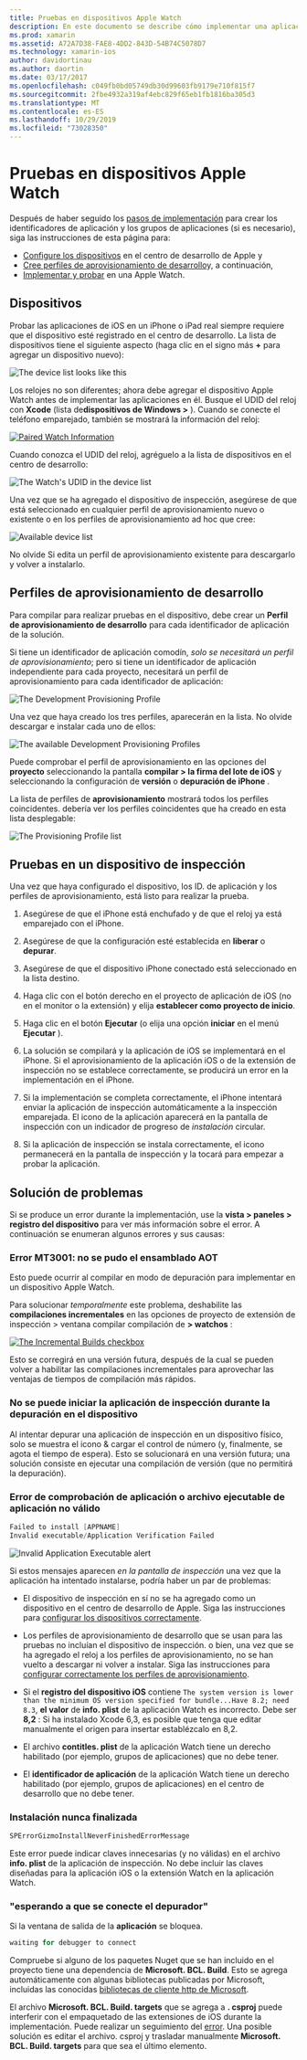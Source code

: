 ```yaml
---
title: Pruebas en dispositivos Apple Watch
description: En este documento se describe cómo implementar una aplicación de watchos compilada con Xamarin para realizar pruebas en un Apple Watch real. Se describen los dispositivos, el aprovisionamiento de perfiles, las pruebas y se proporcionan algunas sugerencias para la solución de problemas.
ms.prod: xamarin
ms.assetid: A72A7D38-FAE8-4DD2-843D-54B74C5078D7
ms.technology: xamarin-ios
author: davidortinau
ms.author: daortin
ms.date: 03/17/2017
ms.openlocfilehash: c049fb0bd05749db30d99603fb9179e710f815f7
ms.sourcegitcommit: 2fbe4932a319af4ebc829f65eb1fb1816ba305d3
ms.translationtype: MT
ms.contentlocale: es-ES
ms.lasthandoff: 10/29/2019
ms.locfileid: "73028350"
---
```

# <a name="testing-on-apple-watch-devices"></a>Pruebas en dispositivos Apple Watch

Después de haber seguido los [pasos de implementación](~/ios/watchos/deploy-test/index.md) para crear los identificadores de aplicación y los grupos de aplicaciones (si es necesario), siga las instrucciones de esta página para:

- [Configure los dispositivos](#devices) en el centro de desarrollo de Apple y
- [Cree perfiles de aprovisionamiento de desarrollo](#profiles)y, a continuación,
- [Implementar y probar](#testing) en una Apple Watch.

<a name="devices" />

## <a name="devices"></a>Dispositivos

Probar las aplicaciones de iOS en un iPhone o iPad real siempre requiere que el dispositivo esté registrado en el centro de desarrollo. La lista de dispositivos tiene el siguiente aspecto (haga clic en el signo más **+** para agregar un dispositivo nuevo):

![](device-images/devices-sml.png "The device list looks like this")

Los relojes no son diferentes; ahora debe agregar el dispositivo Apple Watch antes de implementar las aplicaciones en él. Busque el UDID del reloj con **Xcode** (lista de**dispositivos de Windows >** ). Cuando se conecte el teléfono emparejado, también se mostrará la información del reloj:

[![](device-images/xcode-devices-sml.png "Paired Watch Information")](device-images/xcode-devices.png#lightbox)

Cuando conozca el UDID del reloj, agréguelo a la lista de dispositivos en el centro de desarrollo:

![](device-images/devices-watch-sml.png "The Watch's UDID in the device list")

Una vez que se ha agregado el dispositivo de inspección, asegúrese de que está seleccionado en cualquier perfil de aprovisionamiento nuevo o existente o en los perfiles de aprovisionamiento ad hoc que cree:

![](device-images/devices-provisioning.png "Available device list")

No olvide Si edita un perfil de aprovisionamiento existente para descargarlo y volver a instalarlo.

<a name="profiles" />

## <a name="development-provisioning-profiles"></a>Perfiles de aprovisionamiento de desarrollo

Para compilar para realizar pruebas en el dispositivo, debe crear un **Perfil de aprovisionamiento de desarrollo** para cada identificador de aplicación de la solución.

Si tiene un identificador de aplicación comodín, *solo se necesitará un perfil de aprovisionamiento*; pero si tiene un identificador de aplicación independiente para cada proyecto, necesitará un perfil de aprovisionamiento para cada identificador de aplicación:

![](device-images/provisioningprofile-development.png "The Development Provisioning Profile")

Una vez que haya creado los tres perfiles, aparecerán en la lista. No olvide descargar e instalar cada uno de ellos:

![](device-images/provisioningprofiles.png "The available Development Provisioning Profiles")

Puede comprobar el perfil de aprovisionamiento en las opciones del **proyecto** seleccionando la pantalla **compilar > la firma del lote de iOS** y seleccionando la configuración de **versión** o **depuración de iPhone** .

La lista de perfiles de **aprovisionamiento** mostrará todos los perfiles coincidentes. debería ver los perfiles coincidentes que ha creado en esta lista desplegable:

![](device-images/options-selectprofile.png "The Provisioning Profile list")

<a name="testing" />

## <a name="testing-on-a-watch-device"></a>Pruebas en un dispositivo de inspección

Una vez que haya configurado el dispositivo, los ID. de aplicación y los perfiles de aprovisionamiento, está listo para realizar la prueba.

1. Asegúrese de que el iPhone está enchufado y de que el reloj ya está emparejado con el iPhone.

2. Asegúrese de que la configuración esté establecida en **liberar** o **depurar**.

3. Asegúrese de que el dispositivo iPhone conectado está seleccionado en la lista destino.

4. Haga clic con el botón derecho en el proyecto de aplicación de iOS (no en el monitor o la extensión) y elija **establecer como proyecto de inicio**.

5. Haga clic en el botón **Ejecutar** (o elija una opción **iniciar** en el menú **Ejecutar** ).

6. La solución se compilará y la aplicación de iOS se implementará en el iPhone.
  Si el aprovisionamiento de la aplicación iOS o de la extensión de inspección no se establece correctamente, se producirá un error en la implementación en el iPhone.

7. Si la implementación se completa correctamente, el iPhone intentará enviar la aplicación de inspección automáticamente a la inspección emparejada. El icono de la aplicación aparecerá en la pantalla de inspección con un indicador de progreso de *instalación* circular.

8. Si la aplicación de inspección se instala correctamente, el icono permanecerá en la pantalla de inspección y la tocará para empezar a probar la aplicación.

## <a name="troubleshooting"></a>Solución de problemas

Si se produce un error durante la implementación, use la **vista > paneles > registro del dispositivo** para ver más información sobre el error. A continuación se enumeran algunos errores y sus causas:

### <a name="error-mt3001-could-not-aot-the-assembly"></a>Error MT3001: no se pudo el ensamblado AOT

Esto puede ocurrir al compilar en modo de depuración para implementar en un dispositivo Apple Watch.

Para solucionar *temporalmente* este problema, deshabilite las **compilaciones incrementales** en las opciones de proyecto de extensión de inspección > ventana compilar compilación de **> watchos** :

[![](device-images/disable-incremental-sml.png "The Incremental Builds checkbox")](device-images/disable-incremental.png#lightbox)

Esto se corregirá en una versión futura, después de la cual se pueden volver a habilitar las compilaciones incrementales para aprovechar las ventajas de tiempos de compilación más rápidos.

### <a name="watch-app-fails-to-start-while-debugging-on-device"></a>No se puede iniciar la aplicación de inspección durante la depuración en el dispositivo

Al intentar depurar una aplicación de inspección en un dispositivo físico, solo se muestra el icono & cargar el control de número (y, finalmente, se agota el tiempo de espera). Esto se solucionará en una versión futura; una solución consiste en ejecutar una compilación de versión (que no permitirá la depuración).

### <a name="invalid-application-executable-or-application-verification-failed"></a>Error de comprobación de aplicación o archivo ejecutable de aplicación no válido

```csharp
Failed to install [APPNAME]
Invalid executable/Application Verification Failed
```

![](device-images/invalid-application-executable.png "Invalid Application Executable alert")

Si estos mensajes aparecen *en la pantalla de inspección* una vez que la aplicación ha intentado instalarse, podría haber un par de problemas:

- El dispositivo de inspección en sí no se ha agregado como un dispositivo en el centro de desarrollo de Apple. Siga las instrucciones para [configurar los dispositivos correctamente](#devices).

- Los perfiles de aprovisionamiento de desarrollo que se usan para las pruebas no incluían el dispositivo de inspección. o bien, una vez que se ha agregado el reloj a los perfiles de aprovisionamiento, no se han vuelto a descargar ni volver a instalar. Siga las instrucciones para [configurar correctamente los perfiles de aprovisionamiento](#profiles).

- Si el **registro del dispositivo iOS** contiene `The system version is lower than the minimum OS version specified for bundle...Have 8.2; need 8.3`, **el valor** de **info. plist** de la aplicación Watch es incorrecto.
  Debe ser **8,2** : Si ha instalado Xcode 6,3, es posible que tenga que editar manualmente el origen para insertar establézcalo en 8,2.

- El archivo **contitles. plist** de la aplicación Watch tiene un derecho habilitado (por ejemplo, grupos de aplicaciones) que no debe tener.

- El **identificador de aplicación** de la aplicación Watch tiene un derecho habilitado (por ejemplo, grupos de aplicaciones) en el centro de desarrollo que no debe tener.

### <a name="install-never-finished"></a>Instalación nunca finalizada

```csharp
SPErrorGizmoInstallNeverFinishedErrorMessage
```

Este error puede indicar claves innecesarias (y no válidas) en el archivo **info. plist** de la aplicación de inspección. No debe incluir las claves diseñadas para la aplicación iOS o la extensión Watch en la aplicación Watch.

<!--eg. NSLocationAlwaysUsageDescription -->

### <a name="waiting-for-debugger-to-connect"></a>"esperando a que se conecte el depurador"

Si la ventana de salida de la **aplicación** se bloquea.

```csharp
waiting for debugger to connect
```

Compruebe si alguno de los paquetes Nuget que se han incluido en el proyecto tiene una dependencia de **Microsoft. BCL. Build**. Esto se agrega automáticamente con algunas bibliotecas publicadas por Microsoft, incluidas las conocidas [bibliotecas de cliente http de Microsoft](https://www.nuget.org/packages/Microsoft.Net.Http/).

El archivo **Microsoft. BCL. Build. targets** que se agrega a **. csproj** puede interferir con el empaquetado de las extensiones de iOS durante la implementación. Puede realizar un seguimiento del [error](https://bugzilla.xamarin.com/show_bug.cgi?id=29912).
Una posible solución es editar el archivo. csproj y trasladar manualmente **Microsoft. BCL. Build. targets** para que sea el último elemento.
